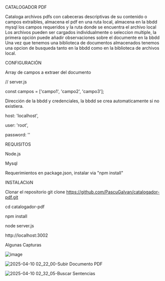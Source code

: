 CATALOGADOR PDF

Cataloga archivos pdfs con cabeceras descriptivas de su contenido o campos extraibles, almacena el pdf en una ruta local,  almacena en la bbdd mysql los campos requeridos y la ruta donde se encuentra el archivo local
Los archivos pueden ser cargados individualmente o seleccion multiple, la primera opción puede añadir observaciones sobre el documente en la bbdd
Una vez que tenemos una biblioteca de documentos almacenados tenemos una opcion de busqueda tanto en la bbdd como en la biblioteca de archivos local.

CONFIGURACIÓN

Array de campos a extraer del documento

// server.js

const campos = ['campo1', 'campo2', 'campo3'];

Dirección de la bbdd y credenciales, la bbdd se crea automaticamente si no existiera.

 host: 'localhost',
 
  user: 'root',
  
  password: ''


REQUISITOS

Node.js

Mysql

Requerimientos en package.json, instalar via "npm install"

INSTALACIóN

Clonar el repositorio git clone https://github.com/PascuGalvan/catalogador-pdf.git

cd catalogador-pdf

npm install

node server.js

http://localhost:3002


Algunas Capturas



![image](https://github.com/user-attachments/assets/77c87202-c115-488e-b6b6-539f3431b7c7)




![2025-04-10 02_22_00-Subir Documento PDF](https://github.com/user-attachments/assets/d68e5285-a7f0-4302-b108-e8fabd1c0d7f)



![2025-04-10 02_32_05-Buscar Sentencias](https://github.com/user-attachments/assets/932a2c22-f797-4769-96d8-cccbbc96f536)



